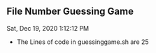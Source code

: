 ## File Number Guessing Game

Sat, Dec 19, 2020  1:12:12 PM

 - The Lines of code in guessinggame.sh are 
25
